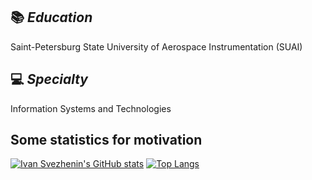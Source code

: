 <!--
**BobbyGoop/BobbyGoop** is a ✨ _special_ ✨ repository because its `README.md` (this file) appears on your GitHub profile.

Here are some ideas to get you started:

- 🔭 I’m currently working on ...
- 🌱 I’m currently learning ...
- 👯 I’m looking to collaborate on ...
- 🤔 I’m looking for help with ...
- 💬 Ask me about ...
- 📫 How to reach me: ...
- 😄 Pronouns: ...
- ⚡ Fun fact: ...
-->
## 📚 ***Education***
Saint-Petersburg State University of Aerospace Instrumentation (SUAI)

## 💻 ***Specialty***
Information Systems and Technologies

## Some statistics for motivation
[![Ivan Svezhenin's GitHub stats](https://github-readme-stats.vercel.app/api?username=BobbyGoop&hide_border=True)](https://github.com/anuraghazra/github-readme-stats)   [![Top Langs](https://github-readme-stats.vercel.app/api/top-langs/?username=BobbyGoop&langs_count=10&hide_border=True&layout=compact)](https://github.com/anuraghazra/github-readme-stats)
<br />

